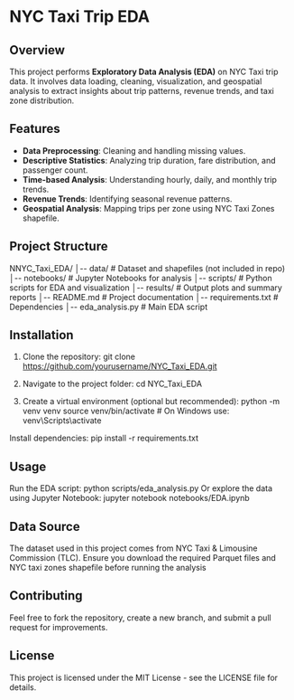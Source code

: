 # NYC Taxi Trip EDA

## Overview
This project performs **Exploratory Data Analysis (EDA)** on NYC Taxi trip data. It involves data loading, cleaning, visualization, and geospatial analysis to extract insights about trip patterns, revenue trends, and taxi zone distribution.

## Features
- **Data Preprocessing**: Cleaning and handling missing values.
- **Descriptive Statistics**: Analyzing trip duration, fare distribution, and passenger count.
- **Time-based Analysis**: Understanding hourly, daily, and monthly trip trends.
- **Revenue Trends**: Identifying seasonal revenue patterns.
- **Geospatial Analysis**: Mapping trips per zone using NYC Taxi Zones shapefile.

## Project Structure
NNYC_Taxi_EDA/ │-- data/ # Dataset and shapefiles (not included in repo) │-- notebooks/ # Jupyter Notebooks for analysis │-- scripts/ # Python scripts for EDA and visualization │-- results/ # Output plots and summary reports │-- README.md # Project documentation │-- requirements.txt # Dependencies │-- eda_analysis.py # Main EDA script

## Installation
1. Clone the repository:
git clone https://github.com/yourusername/NYC_Taxi_EDA.git

2. Navigate to the project folder:
cd NYC_Taxi_EDA

3. Create a virtual environment (optional but recommended):
python -m venv venv
source venv/bin/activate  # On Windows use: venv\Scripts\activate

Install dependencies:
pip install -r requirements.txt

## Usage
Run the EDA script:
python scripts/eda_analysis.py
Or explore the data using Jupyter Notebook:
jupyter notebook notebooks/EDA.ipynb

## Data Source
The dataset used in this project comes from NYC Taxi & Limousine Commission (TLC). Ensure you download the required Parquet files and NYC taxi zones shapefile before running the analysis

## Contributing
Feel free to fork the repository, create a new branch, and submit a pull request for improvements.

## License
This project is licensed under the MIT License - see the LICENSE file for details.
